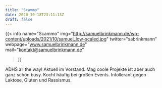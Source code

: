 ```yaml
---
title: "Scammo"
date: 2020-10-18T23:11:13Z
draft: false
---
```

{{< info 
name="Scammo" 
img="http://samuelbrinkmann.de/wp-content/uploads/2021/10/samuel_low-scaled.jpg"
twitter="sabrinkmann"
webpage="www.samuelbrinkmann.de"
mail="kontakt@samuelbrinkmann.de"
>}}

ADHS all the way! Aktuell im Vorstand. Mag coole Projekte ist aber auch ganz schön busy. Kocht häufig bei großen Events. Intollerant gegen Laktose, Gluten und Rassismus. 
